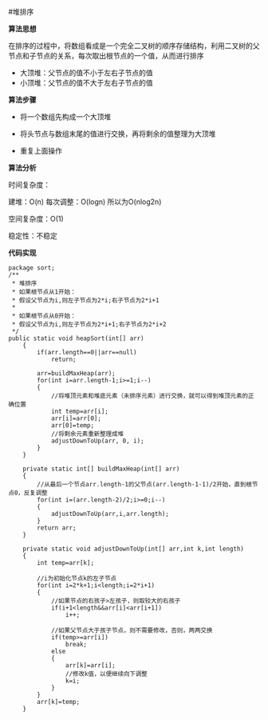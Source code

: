 #堆排序

**算法思想**

在排序的过程中，将数组看成是一个完全二叉树的顺序存储结构，利用二叉树的父节点和子节点的关系，每次取出根节点的一个值，从而进行排序

* 大顶堆：父节点的值不小于左右子节点的值
* 小顶堆：父节点的值不大于左右子节点的值

**算法步骤**

* 将一个数组先构成一个大顶堆

* 将头节点与数组末尾的值进行交换，再将剩余的值整理为大顶堆

* 重复上面操作

**算法分析**

时间复杂度：

建堆：O(n) 每次调整：O(logn)    所以为O(nlog2n)

空间复杂度：O(1)

稳定性：不稳定

**代码实现**

```
package sort;
/**
 * 堆排序
 * 如果根节点从1开始：
 * 假设父节点为i,则左子节点为2*i;右子节点为2*i+1
 * 
 * 如果根节点从0开始：
 * 假设父节点为i,则左子节点为2*i+1;右子节点为2*i+2
 */
public static void heapSort(int[] arr)
	{
		if(arr.length==0||arr==null)
			return;
		
		arr=buildMaxHeap(arr);
		for(int i=arr.length-1;i>=1;i--)
		{
			//将堆顶元素和堆底元素（未排序元素）进行交换，就可以得到堆顶元素的正确位置
			int temp=arr[i];
			arr[i]=arr[0];
			arr[0]=temp;
			//将剩余元素重新整理成堆
			adjustDownToUp(arr, 0, i);
		}
	}
	
	private static int[] buildMaxHeap(int[] arr)
	{
		//从最后一个节点arr.length-1的父节点(arr.length-1-1)/2开始，直到根节点0，反复调整
		for(int i=(arr.length-2)/2;i>=0;i--)
		{
			adjustDownToUp(arr,i,arr.length);
		}
		return arr;
	}
	
	private static void adjustDownToUp(int[] arr,int k,int length)
	{
		int temp=arr[k];
		
		//i为初始化节点k的左子节点
		for(int i=2*k+1;i<length;i=2*i+1)
		{
			//如果节点的右孩子>左孩子，则取较大的右孩子
			if(i+1<length&&arr[i]<arr[i+1])
				i++;
			
			//如果父节点大于孩子节点，则不需要修改，否则，两两交换
			if(temp>=arr[i])
				break;
			else
			{
				arr[k]=arr[i];
				//修改k值，以便继续向下调整
				k=i;
			}
		}
		arr[k]=temp;
	}
```
